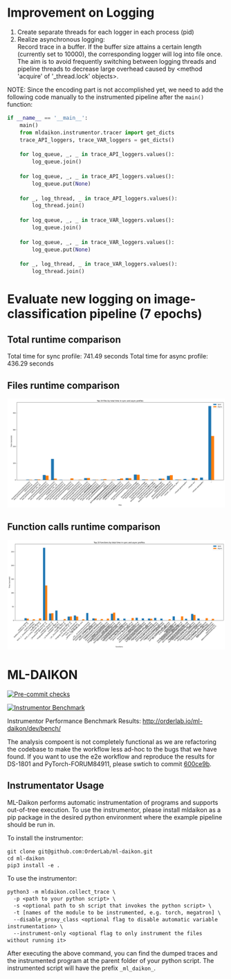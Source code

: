 
# Improvement on Logging
1. Create separate threads for each logger in each process (pid)
2. Realize asynchronous logging:   
Record trace in a buffer. If the buffer size attains a certain length (currently set to 10000), the corresponding logger will log into file once. The aim is to avoid frequently switching between logging threads and pipeline threads to decrease large overhead caused by <method 'acquire' of '_thread.lock' objects>.

NOTE: Since the encoding part is not accomplished yet, we need to add the following code manually to the instrumented pipeline after the ```main()``` function:  
```python
if __name__ == '__main__':
    main()
    from mldaikon.instrumentor.tracer import get_dicts
    trace_API_loggers, trace_VAR_loggers = get_dicts()

    for log_queue, _, _ in trace_API_loggers.values():
        log_queue.join()

    for log_queue, _, _ in trace_API_loggers.values():
        log_queue.put(None)

    for _, log_thread, _ in trace_API_loggers.values():
        log_thread.join()

    for log_queue, _, _ in trace_VAR_loggers.values():
        log_queue.join()

    for log_queue, _, _ in trace_VAR_loggers.values():
        log_queue.put(None)

    for _, log_thread, _ in trace_VAR_loggers.values():
        log_thread.join()
```

# Evaluate new logging on image-classification pipeline (7 epochs)
## Total runtime comparison
Total time for sync profile: 741.49 seconds
Total time for async profile: 436.29 seconds
## Files runtime comparison
![alt text](sync_vs_async_files.png)
## Function calls runtime comparison
![alt text](sync_vs_async_functions.png)


# ML-DAIKON
[![Pre-commit checks](https://github.com/OrderLab/ml-daikon/actions/workflows/pre-commit-checks.yml/badge.svg)](https://github.com/OrderLab/ml-daikon/actions/workflows/pre-commit-checks.yml)

[![Instrumentor Benchmark](https://github.com/OrderLab/ml-daikon/actions/workflows/bench-instr-e2e.yml/badge.svg)](https://github.com/OrderLab/ml-daikon/actions/workflows/bench-instr-e2e.yml)

Instrumentor Performance Benchmark Results: http://orderlab.io/ml-daikon/dev/bench/

The analysis compoent is not completely functional as we are refactoring the codebase to make the workflow less ad-hoc to the bugs that we have found. If you want to use the e2e workflow and reproduce the results for DS-1801 and PyTorch-FORUM84911, please swtich to commit [600ce9b](https://github.com/Essoz/ml-daikon-eecs598/commit/600ce9b0fe2e6fd97068d9f20002f26fb1a0303b).

## Instrumentator Usage
ML-Daikon performs automatic instrumentation of programs and supports out-of-tree execution. To use the instrumentor, please install mldaikon as a pip package in the desired python environment where the example pipeline should be run in.

To install the instrumentor:
```shell
git clone git@github.com:OrderLab/ml-daikon.git
cd ml-daikon
pip3 install -e .
```
To use the instrumentor:
```shell
python3 -m mldaikon.collect_trace \
  -p <path to your python script> \
  -s <optional path to sh script that invokes the python script> \
  -t [names of the module to be instrumented, e.g. torch, megatron] \
  --disable_proxy_class <optional flag to disable automatic variable instrumentation> \
  --instrument-only <optional flag to only instrument the files without running it>
```

After executing the above command, you can find the dumped traces and the instrumented program at the parent folder of your python script. The instrumented script will have the prefix `_ml_daikon_`.
